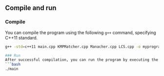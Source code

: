 ## Compile and run

### Compile
You can compile the program using the following `g++` command, specifying C++11 standard.

```bash
g++ -std=c++11 main.cpp KMPMatcher.cpp Manacher.cpp LCS.cpp -o myprogram

### Run 
After successful compilation, you can run the program by executing the following command
```bash 
./main 